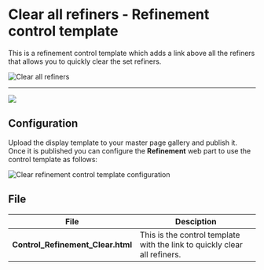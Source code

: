Clear all refiners - Refinement control template
================

This is a refinement control template which adds a link above all the refiners that allows you to quickly clear the set refiners.

![Clear all refiners](http://www.eliostruyf.com/wp-content/uploads/2015/10/clear-all-2.png)

----------

![](http://www.eliostruyf.com/wp-content/uploads/2015/10/clear-all-3.png)

## Configuration ##

Upload the display template to your master page gallery and publish it. Once it is published you can configure the **Refinement** web part to use the control template as follows:

![Clear refinement control template configuration](http://www.eliostruyf.com/wp-content/uploads/2015/10/clear-all1.png)

## File ##

File | Desciption
--- | ---
__Control_Refinement_Clear.html__ | This is the control template with the link to quickly clear all refiners.

